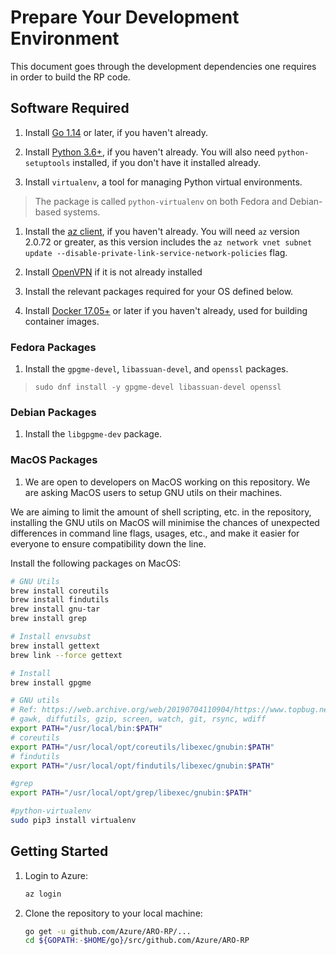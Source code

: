 # Prepare Your Development Environment

This document goes through the development dependencies one requires in order to build the RP code.

## Software Required
1. Install [Go 1.14](https://golang.org/dl) or later, if you haven't already.

1. Install [Python 3.6+](https://www.python.org/downloads), if you haven't already.  You will also need `python-setuptools` installed, if you don't have it installed already.

1. Install `virtualenv`, a tool for managing Python virtual environments.
> The package is called `python-virtualenv` on both Fedora and Debian-based systems.

1. Install the [az client](https://docs.microsoft.com/en-us/cli/azure/install-azure-cli), if you haven't already. You will need `az` version 2.0.72 or greater, as this version includes the `az network vnet subnet update --disable-private-link-service-network-policies` flag.

1. Install [OpenVPN](https://openvpn.net/community-downloads) if it is not already installed

1. Install the relevant packages required for your OS defined below.

1. Install [Docker 17.05+](https://docs.docker.com/engine/install/fedora/) or later if you haven't already, used for building container images.

### Fedora Packages

1. Install the `gpgme-devel`, `libassuan-devel`, and `openssl` packages.
> `sudo dnf install -y gpgme-devel libassuan-devel openssl`

### Debian Packages
1. Install the `libgpgme-dev` package.

### MacOS Packages
1. We are open to developers on MacOS working on this repository.  We are asking MacOS users to setup GNU utils on their machines.

We are aiming to limit the amount of shell scripting, etc. in the repository, installing the GNU utils on MacOS will minimise the chances of unexpected differences in command line flags, usages, etc., and make it easier for everyone to ensure compatibility down the line.

Install the following packages on MacOS:
```bash
# GNU Utils
brew install coreutils
brew install findutils
brew install gnu-tar
brew install grep

# Install envsubst
brew install gettext
brew link --force gettext

# Install
brew install gpgme

# GNU utils
# Ref: https://web.archive.org/web/20190704110904/https://www.topbug.net/blog/2013/04/14/install-and-use-gnu-command-line-tools-in-mac-os-x
# gawk, diffutils, gzip, screen, watch, git, rsync, wdiff
export PATH="/usr/local/bin:$PATH"
# coreutils
export PATH="/usr/local/opt/coreutils/libexec/gnubin:$PATH"
# findutils
export PATH="/usr/local/opt/findutils/libexec/gnubin:$PATH"

#grep
export PATH="/usr/local/opt/grep/libexec/gnubin:$PATH"

#python-virtualenv
sudo pip3 install virtualenv
```

## Getting Started
1. Login to Azure:
    ```bash
    az login
    ```

1. Clone the repository to your local machine:
    ```bash
    go get -u github.com/Azure/ARO-RP/...
    cd ${GOPATH:-$HOME/go}/src/github.com/Azure/ARO-RP
    ```
